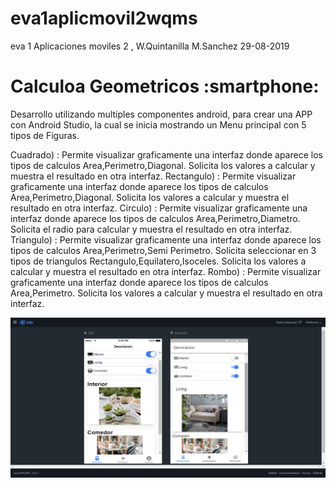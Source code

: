 # eva1aplicmovil2wqms
eva 1 Aplicaciones moviles 2 , W.Quintanilla M.Sanchez 29-08-2019
# Calculoa Geometricos :smartphone:

Desarrollo utilizando multiples componentes android, para crear 
una APP con Android Studio, la cual se inicia mostrando un Menu principal con 5 tipos de Figuras.

Cuadrado)  : Permite visualizar graficamente una interfaz donde aparece 
  los tipos de calculos  Area,Perimetro,Diagonal. 
  Solicita los valores a calcular y muestra el resultado
  en otra interfaz.
Rectangulo)  : Permite visualizar graficamente una interfaz donde aparece 
  los tipos de calculos  Area,Perimetro,Diagonal. 
  Solicita los valores a calcular y muestra el resultado
  en otra interfaz.
Circulo)  : Permite visualizar graficamente una interfaz donde aparece 
  los tipos de calculos  Area,Perimetro,Diametro. 
  Solicita el radio para calcular y muestra el resultado
  en otra interfaz.
Triangulo)  : Permite visualizar graficamente una interfaz donde aparece 
  los tipos de calculos  Area,Perimetro,Semi Perimetro. 
  Solicita seleccionar en 3 tipos de triangulos Rectangulo,Equilatero,Isoceles.
  Solicita los valores a calcular y muestra el resultado
  en otra interfaz.
Rombo)  : Permite visualizar graficamente una interfaz donde aparece 
  los tipos de calculos  Area,Perimetro. 
  Solicita los valores a calcular y muestra el resultado
  en otra interfaz.


![CATALOGO HOGAR](https://github.com/mlucianosm/IONIC-CATALOGO-HOGAR/blob/master/src/assets/catalogo.png)
